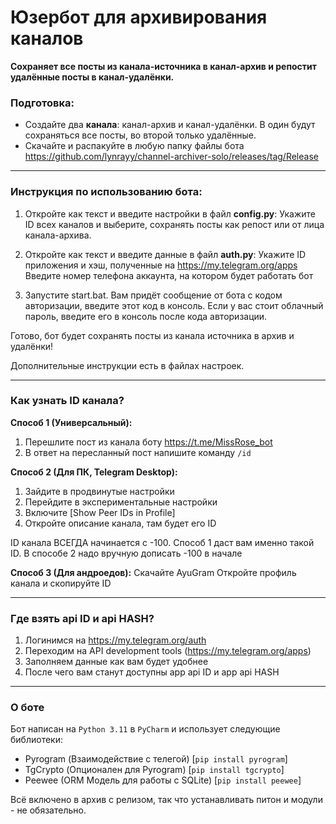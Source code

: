 # Юзербот для архивирования каналов

**Сохраняет все посты из канала-источника в канал-архив и репостит удалённые посты в канал-удалёнки.**


### Подготовка:
- Создайте два **канала**: канал-архив и канал-удалёнки. В один будут сохраняться все посты, во второй только удалённые.
- Скачайте и распакуйте в любую папку файлы бота https://github.com/lynrayy/channel-archiver-solo/releases/tag/Release
_________________________

 
### Инструкция по использованию бота:
1. Откройте как текст и введите настройки в файл **config.py**:
   Укажите ID всех каналов и выберите, сохранять посты как репост или от лица канала-архива.

2. Откройте как текст и введите данные в файл **auth.py**:
   Укажите ID приложения и хэш, полученные на https://my.telegram.org/apps
   Введите номер телефона аккаунта, на котором будет работать бот

3. Запустите start.bat. Вам придёт сообщение от бота с кодом авторизации, введите этот код в консоль.
   Если у вас стоит облачный пароль, введите его в консоль после кода авторизации.

Готово, бот будет сохранять посты из канала источника в архив и удалёнки!

Дополнительные инструкции есть в файлах настроек.
_________________________
### Как узнать ID канала?
**Способ 1 (Универсальный):**
1. Перешлите пост из канала боту https://t.me/MissRose_bot
2. В ответ на пересланный пост напишите команду `/id`

**Способ 2 (Для ПК, Telegram Desktop):**
1. Зайдите в продвинутые настройки
2. Перейдите в экспериментальные настройки
3. Включите [Show Peer IDs in Profile]
4. Откройте описание канала, там будет его ID

ID канала ВСЕГДА начинается с -100. Способ 1 даст вам именно такой ID.
В способе 2 надо вручную дописать -100 в начале

**Способ 3 (Для андроедов):**
Скачайте AyuGram
Откройте профиль канала и скопируйте ID
_________________________
### Где взять api ID и api HASH?
1. Логинимся на https://my.telegram.org/auth
2. Переходим на API development tools (https://my.telegram.org/apps)
3. Заполняем данные как вам будет удобнее
4. После чего вам станут доступны app api ID и app api HASH

_________________________
### О боте
Бот написан на `Python 3.11` в `PyCharm` и использует следующие библиотеки:
- Pyrogram (Взаимодействие с телегой) [`pip install pyrogram`]
- TgCrypto (Опционален для Pyrogram) [`pip install tgcrypto`]
- Peewee (ORM Модель для работы с SQLite) [`pip install peewee`]

Всё включено в архив с релизом, так что устанавливать питон и модули - не обязательно.
